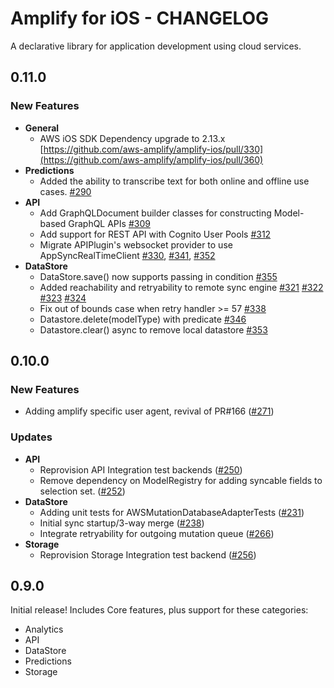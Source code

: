 # Amplify for iOS - CHANGELOG

A declarative library for application development using cloud services.

## 0.11.0

### New Features

- **General**
  - AWS iOS SDK Dependency upgrade to 2.13.x [https://github.com/aws-amplify/amplify-ios/pull/330](https://github.com/aws-amplify/amplify-ios/pull/360)
- **Predictions**
  - Added the ability to transcribe text for both online and offline use cases. [#290](https://github.com/aws-amplify/amplify-ios/pull/290)
- **API**
  - Add GraphQLDocument builder classes for constructing Model-based GraphQL APIs [#309](https://github.com/aws-amplify/amplify-ios/pull/309)
  - Add support for REST API with Cognito User Pools [#312](https://github.com/aws-amplify/amplify-ios/pull/312)
  - Migrate APIPlugin's websocket provider to use AppSyncRealTimeClient [#330](https://github.com/aws-amplify/amplify-ios/pull/330), [#341](https://github.com/aws-amplify/amplify-ios/pull/341), [#352](https://github.com/aws-amplify/amplify-ios/pull/352)
- **DataStore**
  - DataStore.save() now supports passing in condition [#355](https://github.com/aws-amplify/amplify-ios/pull/355)
  - Added reachability and retryability to remote sync engine [#321](https://github.com/aws-amplify/amplify-ios/pull/321) [#322](https://github.com/aws-amplify/amplify-ios/pull/322) [#323](https://github.com/aws-amplify/amplify-ios/pull/323) [#324](https://github.com/aws-amplify/amplify-ios/pull/324)
  - Fix out of bounds case when retry handler >= 57 [#338](https://github.com/aws-amplify/amplify-ios/pull/338)
  - Datastore.delete(modelType) with predicate [#346](https://github.com/aws-amplify/amplify-ios/pull/346)
  - Datastore.clear() async to remove local datastore [#353](https://github.com/aws-amplify/amplify-ios/pull/353)

## 0.10.0

### New Features

- Adding amplify specific user agent, revival of PR#166 ([#271](https://github.com/aws-amplify/amplify-ios/issues/271))

### Updates

- **API**
  - Reprovision API Integration test backends ([#250](https://github.com/aws-amplify/amplify-ios/issues/250))
  - Remove dependency on ModelRegistry for adding syncable fields to selection set. ([#252](https://github.com/aws-amplify/amplify-ios/issues/252))
- **DataStore**
  - Adding unit tests for AWSMutationDatabaseAdapterTests ([#231](https://github.com/aws-amplify/amplify-ios/issues/231))
  - Initial sync startup/3-way merge ([#238](https://github.com/aws-amplify/amplify-ios/issues/238))
  - Integrate retryability for outgoing mutation queue ([#266](https://github.com/aws-amplify/amplify-ios/issues/266))
- **Storage**
  - Reprovision Storage Integration test backend ([#256](https://github.com/aws-amplify/amplify-ios/issues/256))

## 0.9.0

Initial release! Includes Core features, plus support for these categories:

- Analytics
- API
- DataStore
- Predictions
- Storage
